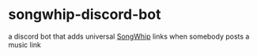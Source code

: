 # songwhip-discord-bot

a discord bot that adds universal [SongWhip](https://songwhip.com) links when somebody posts a music link
